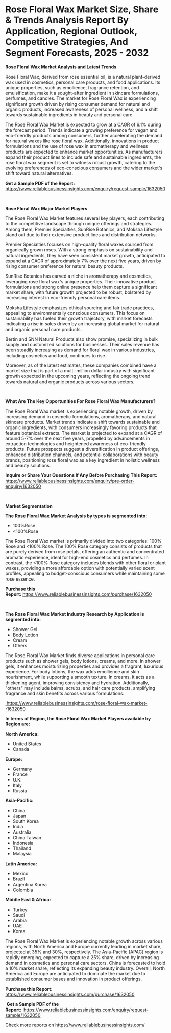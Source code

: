 <p><h1>Rose Floral Wax Market Size, Share & Trends Analysis Report By Application, Regional Outlook, Competitive Strategies, And Segment Forecasts, 2025 - 2032</h1></p><p><strong>Rose Floral Wax Market Analysis and Latest Trends</strong></p>
<p><p>Rose Floral Wax, derived from rose essential oil, is a natural plant-derived wax used in cosmetics, personal care products, and food applications. Its unique properties, such as emollience, fragrance retention, and emulsification, make it a sought-after ingredient in skincare formulations, perfumes, and candles. The market for Rose Floral Wax is experiencing significant growth driven by rising consumer demand for natural and organic products, increased awareness of personal wellness, and a shift towards sustainable ingredients in beauty and personal care.</p><p>The Rose Floral Wax Market is expected to grow at a CAGR of 6.1% during the forecast period. Trends indicate a growing preference for vegan and eco-friendly products among consumers, further accelerating the demand for natural waxes like rose floral wax. Additionally, innovations in product formulations and the use of rose wax in aromatherapy and wellness products are expected to enhance market opportunities. As manufacturers expand their product lines to include safe and sustainable ingredients, the rose floral wax segment is set to witness robust growth, catering to the evolving preferences of eco-conscious consumers and the wider market's shift toward natural alternatives.</p></p>
<p><strong>Get a Sample PDF of the Report:&nbsp;</strong> <a href="https://www.reliablebusinessinsights.com/enquiry/request-sample/1632050?utm_campaign=1119&utm_medium=2&utm_source=Github&utm_content=ia&utm_term=30012025&utm_id=rose-floral-wax">https://www.reliablebusinessinsights.com/enquiry/request-sample/1632050</a></p>
<p>&nbsp;</p>
<p><strong>Rose Floral Wax Major Market Players</strong></p>
<p><p>The Rose Floral Wax Market features several key players, each contributing to the competitive landscape through unique offerings and strategies. Among them, Premier Specialties, SunRise Botanics, and Moksha Lifestyle stand out due to their extensive product lines and distribution networks.</p><p>Premier Specialties focuses on high-quality floral waxes sourced from organically grown roses. With a strong emphasis on sustainability and natural ingredients, they have seen consistent market growth, anticipated to expand at a CAGR of approximately 7% over the next five years, driven by rising consumer preference for natural beauty products.</p><p>SunRise Botanics has carved a niche in aromatherapy and cosmetics, leveraging rose floral wax's unique properties. Their innovative product formulations and strong online presence help them capture a significant market share, with future growth projected to be robust, bolstered by increasing interest in eco-friendly personal care items.</p><p>Moksha Lifestyle emphasizes ethical sourcing and fair trade practices, appealing to environmentally conscious consumers. This focus on sustainability has fueled their growth trajectory, with market forecasts indicating a rise in sales driven by an increasing global market for natural and organic personal care products.</p><p>Bertin and SNN Natural Products also show promise, specializing in bulk supply and customized solutions for businesses. Their sales revenue has been steadily increasing as demand for floral wax in various industries, including cosmetics and food, continues to rise.</p><p>Moreover, as of the latest estimates, these companies combined have a market size that is part of a multi-million dollar industry with significant growth expected in the upcoming years, reflecting the ongoing trend towards natural and organic products across various sectors.</p></p>
<p>&nbsp;</p>
<p><strong>What Are The Key Opportunities For Rose Floral Wax Manufacturers?</strong></p>
<p><p>The Rose Floral Wax market is experiencing notable growth, driven by increasing demand in cosmetic formulations, aromatherapy, and natural skincare products. Market trends indicate a shift towards sustainable and organic ingredients, with consumers increasingly favoring products that feature botanical extracts. The market is projected to expand at a CAGR of around 5-7% over the next five years, propelled by advancements in extraction technologies and heightened awareness of eco-friendly products. Future prospects suggest a diversification in product offerings, enhanced distribution channels, and potential collaborations with beauty brands, positioning rose floral wax as a key ingredient in holistic wellness and beauty solutions.</p></p>
<p><strong>Inquire or Share Your Questions If Any Before Purchasing This Report:</strong> <a href="https://www.reliablebusinessinsights.com/enquiry/pre-order-enquiry/1632050?utm_campaign=1119&utm_medium=2&utm_source=Github&utm_content=ia&utm_term=30012025&utm_id=rose-floral-wax">https://www.reliablebusinessinsights.com/enquiry/pre-order-enquiry/1632050</a></p>
<p>&nbsp;</p>
<p><strong>Market Segmentation</strong></p>
<p><strong>The Rose Floral Wax Market Analysis by types is segmented into:</strong></p>
<p><ul><li>100%Rose</li><li><100%Rose</li></ul></p>
<p><p>The Rose Floral Wax market is primarily divided into two categories: 100% Rose and <100% Rose. The 100% Rose category consists of products that are purely derived from rose petals, offering an authentic and concentrated aromatic experience, ideal for high-end cosmetics and perfumes. In contrast, the <100% Rose category includes blends with other floral or plant waxes, providing a more affordable option with potentially varied scent profiles, appealing to budget-conscious consumers while maintaining some rose essence.</p></p>
<p><strong>Purchase this Report:&nbsp;</strong><a href="https://www.reliablebusinessinsights.com/purchase/1632050?utm_campaign=1119&utm_medium=2&utm_source=Github&utm_content=ia&utm_term=30012025&utm_id=rose-floral-wax">https://www.reliablebusinessinsights.com/purchase/1632050</a></p>
<p>&nbsp;</p>
<p><strong>The Rose Floral Wax Market Industry Research by Application is segmented into:</strong></p>
<p><ul><li>Shower Gel</li><li>Body Lotion</li><li>Cream</li><li>Others</li></ul></p>
<p><p>The Rose Floral Wax Market finds diverse applications in personal care products such as shower gels, body lotions, creams, and more. In shower gels, it enhances moisturizing properties and provides a fragrant, luxurious experience. For body lotions, the wax adds emollience and skin nourishment, while supporting a smooth texture. In creams, it acts as a thickening agent, improving consistency and hydration. Additionally, "others" may include balms, scrubs, and hair care products, amplifying fragrance and skin benefits across various formulations.</p></p>
<p><a href="https://www.reliablebusinessinsights.com/rose-floral-wax-market-r1632050?utm_campaign=1119&utm_medium=2&utm_source=Github&utm_content=ia&utm_term=30012025&utm_id=rose-floral-wax">&nbsp;https://www.reliablebusinessinsights.com/rose-floral-wax-market-r1632050</a></p>
<p><strong>In terms of Region, the Rose Floral Wax Market Players available by Region are:</strong></p>
<p>
    <p> <strong> North America: </strong>
        <ul>
            <li>United States</li>
            <li>Canada</li>
        </ul>
        </p> 
    <p> <strong> Europe: </strong>
        <ul>
            <li>Germany</li>
            <li>France</li>
            <li>U.K.</li>
            <li>Italy</li>
            <li>Russia</li>
        </ul>
        </p> 
    <p> <strong> Asia-Pacific: </strong>
        <ul>
            <li>China</li>
            <li>Japan</li>
            <li>South Korea</li>
            <li>India</li>
            <li>Australia</li>
            <li>China Taiwan</li>
            <li>Indonesia</li>
            <li>Thailand</li>
            <li>Malaysia</li>
        </ul>
        </p> 
    <p> <strong> Latin America: </strong>
        <ul>
            <li>Mexico</li>
            <li>Brazil</li>
            <li>Argentina Korea</li>
            <li>Colombia</li>
        </ul>
        </p> 
    <p> <strong> Middle East & Africa: </strong>
        <ul>
            <li>Turkey</li>
            <li>Saudi</li>
            <li>Arabia</li>
            <li>UAE</li>
            <li>Korea</li>
        </ul>
    </p>
    </p>
<p><p>The Rose Floral Wax Market is experiencing notable growth across various regions, with North America and Europe currently leading in market share, projected at 35% and 30%, respectively. The Asia-Pacific (APAC) region is rapidly emerging, expected to capture a 25% share, driven by increasing demand in cosmetics and personal care sectors. China is forecasted to hold a 10% market share, reflecting its expanding beauty industry. Overall, North America and Europe are anticipated to dominate the market due to established consumer bases and innovation in product offerings.</p></p>
<p><strong>Purchase this Report: </strong><a href="https://www.reliablebusinessinsights.com/purchase/1632050?utm_campaign=1119&utm_medium=2&utm_source=Github&utm_content=ia&utm_term=30012025&utm_id=rose-floral-wax">https://www.reliablebusinessinsights.com/purchase/1632050</a></p>
<p>&nbsp;<strong>Get a Sample PDF of the Report:&nbsp;&nbsp;</strong><a href="https://www.reliablebusinessinsights.com/enquiry/request-sample/1632050?utm_campaign=1119&utm_medium=2&utm_source=Github&utm_content=ia&utm_term=30012025&utm_id=rose-floral-wax">https://www.reliablebusinessinsights.com/enquiry/request-sample/1632050</a></p>
<p><strong></strong></p>
<p>Check more reports on <a href="https://www.reliablebusinessinsights.com/?utm_campaign=1119&utm_medium=2&utm_source=Github&utm_content=ia&utm_term=30012025&utm_id=rose-floral-wax">https://www.reliablebusinessinsights.com/</a></p>